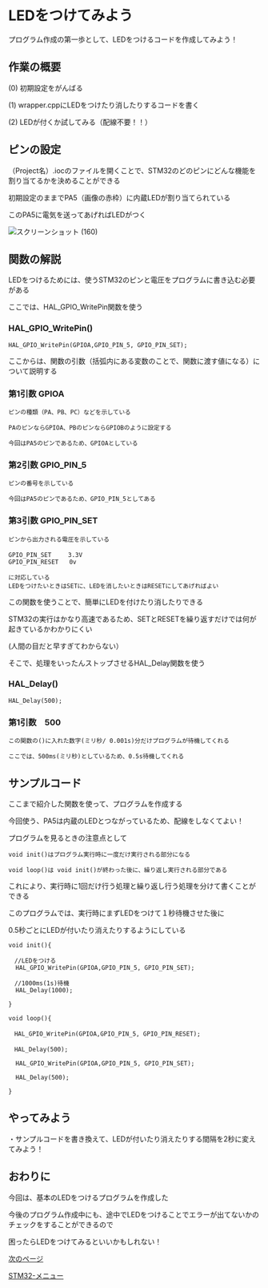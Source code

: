 # LEDをつけてみよう

プログラム作成の第一歩として、LEDをつけるコードを作成してみよう！

## 作業の概要

(0) 初期設定をがんばる

(1) wrapper.cppにLEDをつけたり消したりするコードを書く

(2) LEDが付くか試してみる（配線不要！！）


## ピンの設定

（Project名）.iocのファイルを開くことで、STM32のどのピンにどんな機能を割り当てるかを決めることができる

初期設定のままでPA5（画像の赤枠）に内蔵LEDが割り当てられている

このPA5に電気を送ってあげればLEDがつく

![スクリーンショット (160)](https://github.com/user-attachments/assets/8650d92c-2c73-452e-a482-27a4e811d7fb)

## 関数の解説

LEDをつけるためには、使うSTM32のピンと電圧をプログラムに書き込む必要がある

ここでは、HAL_GPIO_WritePin関数を使う

### HAL_GPIO_WritePin()
```
HAL_GPIO_WritePin(GPIOA,GPIO_PIN_5, GPIO_PIN_SET);
```

ここからは、関数の引数（括弧内にある変数のことで、関数に渡す値になる）について説明する

### 第1引数 GPIOA
```
ピンの種類（PA、PB、PC）などを示している

PAのピンならGPIOA、PBのピンならGPIOBのように設定する

今回はPA5のピンであるため、GPIOAとしている
```
### 第2引数 GPIO_PIN_5
```
ピンの番号を示している

今回はPA5のピンであるため、GPIO_PIN_5としてある
```
### 第3引数 GPIO_PIN_SET
```
ピンから出力される電圧を示している

GPIO_PIN_SET　   3.3V
GPIO_PIN_RESET   0v

に対応している
LEDをつけたいときはSETに、LEDを消したいときはRESETにしてあげればよい
```
この関数を使うことで、簡単にLEDを付けたり消したりできる

STM32の実行はかなり高速であるため、SETとRESETを繰り返すだけでは何が起きているかわかりにくい

(人間の目だと早すぎてわからない）


そこで、処理をいったんストップさせるHAL_Delay関数を使う

### HAL_Delay()
```
HAL_Delay(500);
```

### 第1引数　500
```
この関数の()に入れた数字(ミリ秒/ 0.001s)分だけプログラムが待機してくれる

ここでは、500ms(ミリ秒)としているため、0.5s待機してくれる
```

## サンプルコード

ここまで紹介した関数を使って、プログラムを作成する

今回使う、PA5は内蔵のLEDとつながっているため、配線をしなくてよい！

プログラムを見るときの注意点として
```
void init()はプログラム実行時に一度だけ実行される部分になる

void loop()は void init()が終わった後に、繰り返し実行される部分である
```

これにより、実行時に1回だけ行う処理と繰り返し行う処理を分けて書くことができる

このプログラムでは、実行時にまずLEDをつけて１秒待機させた後に

0.5秒ごとにLEDが付いたり消えたりするようにしている

```
void init(){

　//LEDをつける
  HAL_GPIO_WritePin(GPIOA,GPIO_PIN_5, GPIO_PIN_SET);

　//1000ms(1s)待機
  HAL_Delay(1000);

}

void loop(){

　HAL_GPIO_WritePin(GPIOA,GPIO_PIN_5, GPIO_PIN_RESET);

　HAL_Delay(500);

  HAL_GPIO_WritePin(GPIOA,GPIO_PIN_5, GPIO_PIN_SET);

  HAL_Delay(500);

}
```
## やってみよう

・サンプルコードを書き換えて、LEDが付いたり消えたりする間隔を2秒に変えてみよう！

## おわりに

今回は、基本のLEDをつけるプログラムを作成した

今後のプログラム作成中にも、途中でLEDをつけることでエラーが出てないかのチェックをすることができるので

困ったらLEDをつけてみるといいかもしれない！

[次のページ](12_シリアル通信.md)

[STM32-メニュー](index.md)


